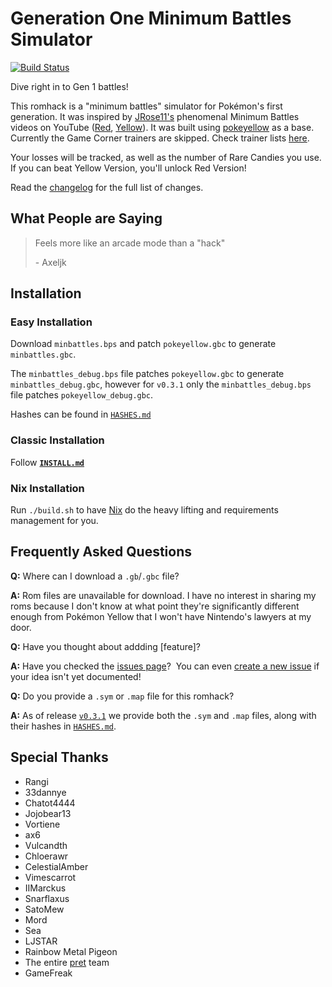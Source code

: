 # Generation One Minimum Battles Simulator

[![Build Status][ci-badge]][ci]

Dive right in to Gen 1 battles!

This romhack is a "minimum battles" simulator for Pokémon's first generation.  It was inspired by [JRose11's][jrose11] phenomenal Minimum Battles videos on YouTube ([Red][jrose11-min-battles-red], [Yellow][jrose11-min-battles-yellow]).  It was built using [pokeyellow][pokeyellow] as a base.  Currently the Game Corner trainers are skipped.  Check trainer lists [here][min-battles-data].

Your losses will be tracked, as well as the number of Rare Candies you use.  If you can beat Yellow Version, you'll unlock Red Version!

Read the [changelog][changelog] for the full list of changes.


## What People are Saying

> Feels more like an arcade mode than a "hack"
>
> \- Axeljk


## Installation

### Easy Installation

Download `minbattles.bps` and patch `pokeyellow.gbc` to generate `minbattles.gbc`.

The `minbattles_debug.bps` file patches `pokeyellow.gbc` to generate `minbattles_debug.gbc`, however for `v0.3.1` only the `minbattles_debug.bps` file patches `pokeyellow_debug.gbc`.

Hashes can be found in [`HASHES.md`][hashes]


### Classic Installation

Follow [**`INSTALL.md`**][install]

### Nix Installation

Run `./build.sh` to have [Nix][nix] do the heavy lifting and requirements management for you.


## Frequently Asked Questions

**Q:** Where can I download a `.gb`/`.gbc` file?

**A:** Rom files are unavailable for download.  I have no interest in sharing my roms because I don't know at what point they're significantly different enough from Pokémon Yellow that I won't have Nintendo's lawyers at my door.


**Q:** Have you thought about addding \[feature\]?

**A:** Have you checked the [issues page][issues]?  You can even [create a new issue][new-issue] if your idea isn't yet documented!


**Q:** Do you provide a `.sym` or `.map` file for this romhack?

**A:** As of release [`v0.3.1`][v0.3.1] we provide both the `.sym` and `.map` files, along with their hashes in [`HASHES.md`][hashes].


## Special Thanks

- Rangi
- 33dannye
- Chatot4444
- Jojobear13
- Vortiene
- ax6
- Vulcandth
- Chloerawr
- CelestialAmber
- Vimescarrot
- IIMarckus
- Snarflaxus
- SatoMew
- Mord
- Sea
- LJSTAR
- Rainbow Metal Pigeon
- The entire [pret][pret] team
- GameFreak

[ci]: https://github.com/gofastlily/gen-1-minimum-battles/actions
[ci-badge]: https://github.com/gofastlily/gen-1-minimum-battles/actions/workflows/main.yml/badge.svg
[jrose11]: https://www.youtube.com/@Jrose11
[jrose11-min-battles-red]: https://www.youtube.com/watch?v=yigDp4JNRL0
[jrose11-min-battles-yellow]: https://www.youtube.com/watch?v=MYsuGVH6C8c
[pokeyellow]: https://github.com/pret/pokeyellow
[min-battles-data]: main/data/min_battles
[changelog]: CHANGELOG.md
[hashes]: HASHES.md
[install]: INSTALL.md
[nix]: https://nixos.org/
[issues]: https://github.com/gofastlily/gen-1-minimum-battles/issues
[new-issue]: https://github.com/gofastlily/gen-1-minimum-battles/issues/new
[pret]: https://github.com/pret
[v0.3.1]: https://github.com/gofastlily/gen-1-minimum-battles/releases/tag/v0.3.1
